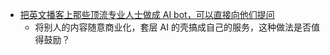 - [把英文播客上那些顶流专业人士做成 AI bot，可以直接向他们提问](https://twitter.com/dingyi/status/1760945431260078369)
	- 将别人的内容随意商业化，套层 AI 的壳搞成自己的服务，这种做法是否值得鼓励？